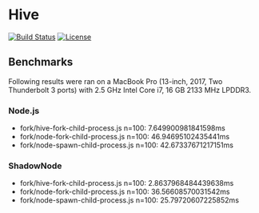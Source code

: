 # Hive

[![Build Status](https://travis-ci.com/yodaos-project/hive.svg?branch=master)](https://travis-ci.com/yodaos-project/hive)
[![License](https://img.shields.io/badge/licence-apache%202.0-green.svg)](LICENSE.md)

## Benchmarks

Following results were ran on a MacBook Pro (13-inch, 2017, Two Thunderbolt 3 ports) with 2.5 GHz Intel Core i7, 16 GB 2133 MHz LPDDR3.

### Node.js

- fork/hive-fork-child-process.js n=100: 7.649900981841598ms
- fork/node-fork-child-process.js n=100: 46.94695102435441ms
- fork/node-spawn-child-process.js n=100: 42.67337671217151ms

### ShadowNode

- fork/hive-fork-child-process.js n=100: 2.8637968484439638ms
- fork/node-fork-child-process.js n=100: 36.56608570031542ms
- fork/node-spawn-child-process.js n=100: 25.79720607225852ms
